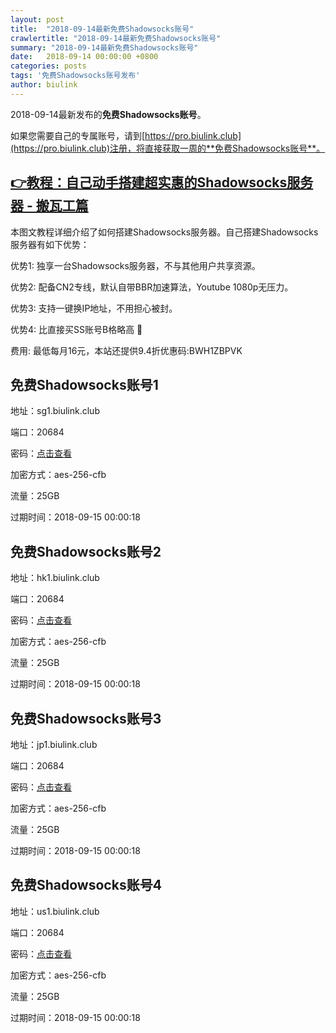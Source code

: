 ```yaml
---
layout: post
title:  "2018-09-14最新免费Shadowsocks账号"
crawlertitle: "2018-09-14最新免费Shadowsocks账号"
summary: "2018-09-14最新免费Shadowsocks账号"
date:   2018-09-14 00:00:00 +0800
categories: posts
tags: '免费Shadowsocks账号发布'
author: biulink
---
```


2018-09-14最新发布的**免费Shadowsocks账号**。

如果您需要自己的专属账号，请到[https://pro.biulink.club](https://pro.biulink.club)注册，将直接获取一周的**免费Shadowsocks账号**。

## [👉教程：自己动手搭建超实惠的Shadowsocks服务器 - 搬瓦工篇](https://github.com/Biulink/ShadowsocksTutorials/blob/master/%E6%95%99%E6%82%A8%E8%87%AA%E5%B7%B1%E5%8A%A8%E6%89%8B%E6%90%AD%E5%BB%BA%E8%B6%85%E5%AE%9E%E6%83%A0%E7%9A%84Shadowsocks%E6%9C%8D%E5%8A%A1%E5%99%A8%20-%20%E6%90%AC%E7%93%A6%E5%B7%A5%E7%AF%87.md)
  
  本图文教程详细介绍了如何搭建Shadowsocks服务器。自己搭建Shadowsocks服务器有如下优势：

  优势1: 独享一台Shadowsocks服务器，不与其他用户共享资源。

  优势2: 配备CN2专线，默认自带BBR加速算法，Youtube 1080p无压力。

  优势3: 支持一键换IP地址，不用担心被封。

  优势4: 比直接买SS账号B格略高 🙂

  费用: 最低每月16元，本站还提供9.4折优惠码:BWH1ZBPVK  
## 免费Shadowsocks账号1

地址：sg1.biulink.club

端口：20684

密码：[点击查看](https://github.com/Biulink/ShadowsocksTutorials/blob/master/publish/2018-09-14%E6%9C%80%E6%96%B0%E5%85%8D%E8%B4%B9Shadowsocks%E8%B4%A6%E5%8F%B7.md)

加密方式：aes-256-cfb

流量：25GB

过期时间：2018-09-15 00:00:18

## 免费Shadowsocks账号2

地址：hk1.biulink.club

端口：20684

密码：[点击查看](https://github.com/Biulink/ShadowsocksTutorials/blob/master/publish/2018-09-14%E6%9C%80%E6%96%B0%E5%85%8D%E8%B4%B9Shadowsocks%E8%B4%A6%E5%8F%B7.md)

加密方式：aes-256-cfb

流量：25GB

过期时间：2018-09-15 00:00:18

## 免费Shadowsocks账号3

地址：jp1.biulink.club

端口：20684

密码：[点击查看](https://github.com/Biulink/ShadowsocksTutorials/blob/master/publish/2018-09-14%E6%9C%80%E6%96%B0%E5%85%8D%E8%B4%B9Shadowsocks%E8%B4%A6%E5%8F%B7.md)

加密方式：aes-256-cfb

流量：25GB

过期时间：2018-09-15 00:00:18

## 免费Shadowsocks账号4

地址：us1.biulink.club

端口：20684

密码：[点击查看](https://github.com/Biulink/ShadowsocksTutorials/blob/master/publish/2018-09-14%E6%9C%80%E6%96%B0%E5%85%8D%E8%B4%B9Shadowsocks%E8%B4%A6%E5%8F%B7.md)

加密方式：aes-256-cfb

流量：25GB

过期时间：2018-09-15 00:00:18

